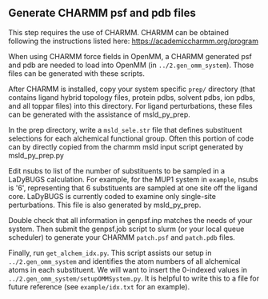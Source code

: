 ## Generate CHARMM psf and pdb files
This step requires the use of CHARMM. CHARMM can be obtained following the instructions listed here:
https://academiccharmm.org/program

When using CHARMM force fields in OpenMM, a CHARMM generated psf and pdb are needed to load into OpenMM (in `../2.gen_omm_system`). Those files can be generated with these scripts.

After CHARMM is installed, copy your system specific `prep/` directory (that contains ligand hybrid topology files, protein pdbs, solvent pdbs, ion pdbs, and all toppar files) into this directory. For ligand perturbations, these files can be generated with the assistance of msld_py_prep.

In the prep directory, write a `msld_sele.str` file that defines substituent selections for each alchemical functional group. Often this portion of code can by directly copied from the charmm msld input script generated by msld_py_prep.py

Edit nsubs to list of the number of substituents to be sampled in a LaDyBUGS calculation. For example, for the MUP1 system in `example`, nsubs is '6', representing that 6 substituents are sampled at one site off the ligand core. LaDyBUGS is currently coded to examine only single-site perturbations. This file is also generated by msld_py_prep.

Double check that all information in genpsf.inp matches the needs of your system. Then submit the genpsf.job script to slurm (or your local queue scheduler) to generate your CHARMM `patch.psf` and `patch.pdb` files.

Finally, run `get_alchem_idx.py`. This script assists our setup in `../2.gen_omm_system` and identifies the atom numbers of all alchemical atoms in each substituent. We will want to insert the 0-indexed values in `../2.gen_omm_system/setupOMMSystem.py`. It is helpful to write this to a file for future reference (see `example/idx.txt` for an example).


